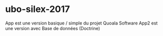# ubo-silex-2017

App est une version basique / simple du projet Quoala Software
App2 est une version avec Base de données (Doctrine)

